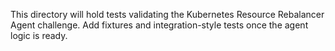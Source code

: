 This directory will hold tests validating the Kubernetes Resource Rebalancer Agent challenge.
Add fixtures and integration-style tests once the agent logic is ready.
